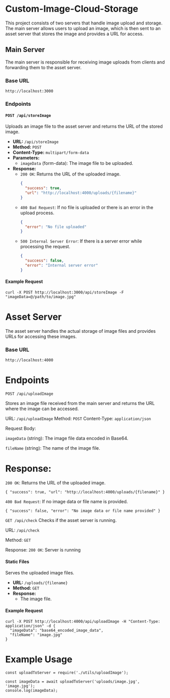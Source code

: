 # Custom-Image-Cloud-Storage

This project consists of two servers that handle image upload and storage. The main server allows users to upload an image, which is then sent to an asset server that stores the image and provides a URL for access.

## Main Server

The main server is responsible for receiving image uploads from clients and forwarding them to the asset server.

### Base URL

```
http://localhost:3000
```


### Endpoints

#### `POST /api/storeImage`

Uploads an image file to the asset server and returns the URL of the stored image.

- **URL:** `/api/storeImage`
- **Method:** `POST`
- **Content-Type:** `multipart/form-data`
- **Parameters:**
  - `imageData` (form-data): The image file to be uploaded.
- **Response:**
  - `200 OK`: Returns the URL of the uploaded image.
    ```json
    {
      "success": true,
      "url": "http://localhost:4000/uploads/{filename}"
    }
    ```
  - `400 Bad Request`: If no file is uploaded or there is an error in the upload process.
    ```json
    {
      "error": "No file uploaded"
    }
    ```
  - `500 Internal Server Error`: If there is a server error while processing the request.
    ```json
    {
      "success": false,
      "error": "Internal server error"
    }
    ```

#### Example Request

```
curl -X POST http://localhost:3000/api/storeImage -F "imageData=@/path/to/image.jpg"
```

# Asset Server

The asset server handles the actual storage of image files and provides URLs for accessing these images.

### Base URL

```
http://localhost:4000
```

# Endpoints

`POST /api/uploadImage`

Stores an image file received from the main server and returns the URL where the image can be accessed.

URL: `/api/uploadImage`
Method: `POST`
Content-Type: `application/json`

Request Body:


`imageData` (string): The image file data encoded in Base64.


`fileName` (string): The name of the image file.


# Response:

`200 OK`: Returns the URL of the uploaded image.

`
{
  "success": true,
  "url": "http://localhost:4000/uploads/{filename}"
}
`

`400 Bad Request`: If no image data or file name is provided.

`
{
  "success": false,
  "error": "No image data or file name provided"
}
`

`GET /api/check` Checks if the asset server is running.


URL: `/api/check`

Method: `GET`

Response:
`200 OK`: Server is running

#### Static Files

Serves the uploaded image files.

- **URL:** `/uploads/{filename}`
- **Method:** `GET`
- **Response:**
  - The image file.

#### Example Request

```
curl -X POST http://localhost:4000/api/uploadImage -H "Content-Type: application/json" -d {
  "imageData": "base64_encoded_image_data",
  "fileName": "image.jpg"
}
```

# Example Usage

```
const uploadToServer = require('./utils/uploadImage');

const imageData = await uploadToServer('uploads/image.jpg', 'image.jpg');
console.log(imageData);
```
